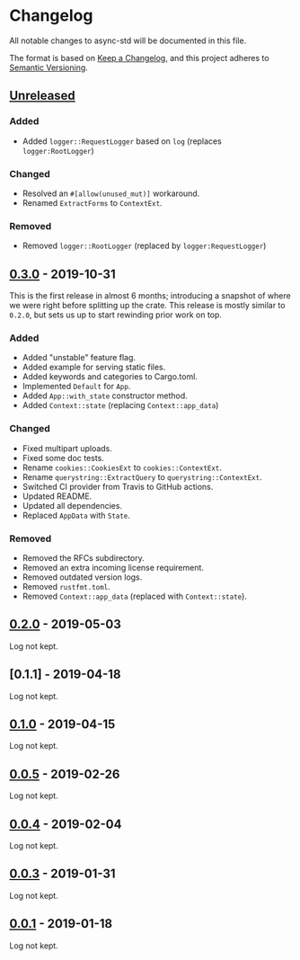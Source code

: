 # Changelog

All notable changes to async-std will be documented in this file.

The format is based on [Keep a Changelog](https://keepachangelog.com/en/1.0.0/),
and this project adheres to [Semantic Versioning](https://book.async.rs/overview/stability-guarantees.html).

## [Unreleased]

### Added

- Added `logger::RequestLogger` based on `log` (replaces `logger:RootLogger`)

### Changed

- Resolved an `#[allow(unused_mut)]` workaround.
- Renamed `ExtractForms` to `ContextExt`.

### Removed

- Removed `logger::RootLogger` (replaced by `logger:RequestLogger`)

## [0.3.0] - 2019-10-31

This is the first release in almost 6 months; introducing a snapshot of where we
were right before splitting up the crate. This release is mostly similar to
`0.2.0`, but sets us up to start rewinding prior work on top.

### Added

- Added "unstable" feature flag.
- Added example for serving static files.
- Added keywords and categories to Cargo.toml.
- Implemented `Default` for `App`.
- Added `App::with_state` constructor method.
- Added `Context::state` (replacing `Context::app_data`)

### Changed

- Fixed multipart uploads.
- Fixed some doc tests.
- Rename `cookies::CookiesExt` to `cookies::ContextExt`.
- Rename `querystring::ExtractQuery` to `querystring::ContextExt`.
- Switched CI provider from Travis to GitHub actions.
- Updated README.
- Updated all dependencies.
- Replaced `AppData` with `State`.

### Removed

- Removed the RFCs subdirectory.
- Removed an extra incoming license requirement.
- Removed outdated version logs.
- Removed `rustfmt.toml`.
- Removed `Context::app_data` (replaced with `Context::state`).

## [0.2.0] - 2019-05-03

Log not kept.

## [0.1.1] - 2019-04-18

Log not kept.

## [0.1.0] - 2019-04-15

Log not kept.

## [0.0.5] - 2019-02-26

Log not kept.

## [0.0.4] - 2019-02-04

Log not kept.

## [0.0.3] - 2019-01-31

Log not kept.

## [0.0.1] - 2019-01-18

Log not kept.

[Unreleased]: https://github.com/async-rs/async-std/compare/v0.3.0...HEAD
[0.3.0]: https://github.com/async-rs/async-std/compare/v0.2.0...v0.3.0
[0.2.0]: https://github.com/async-rs/async-std/compare/v0.1.0...v0.2.0
[0.1.0]: https://github.com/async-rs/async-std/compare/v0.0.5...v0.1.0
[0.0.5]: https://github.com/async-rs/async-std/compare/v0.0.4...v0.0.5
[0.0.4]: https://github.com/async-rs/async-std/compare/v0.0.3...v0.0.4
[0.0.3]: https://github.com/async-rs/async-std/compare/v0.0.1...v0.0.3
[0.0.1]: https://github.com/async-rs/async-std/compare/v0.0.1
